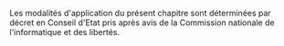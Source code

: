 Les modalités d'application du présent chapitre sont déterminées par décret en Conseil d'Etat pris après avis de la Commission nationale de l'informatique et des libertés. 


